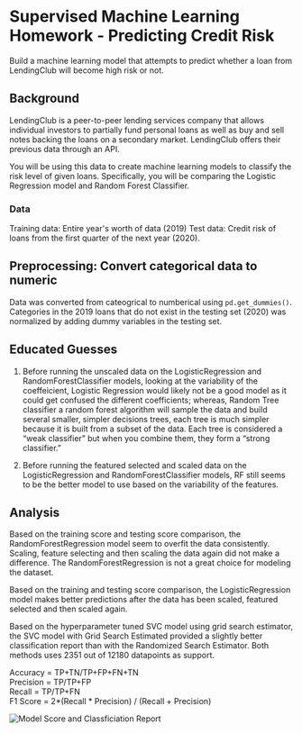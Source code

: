 # Supervised Machine Learning Homework - Predicting Credit Risk

Build a machine learning model that attempts to predict whether a loan from LendingClub will become high risk or not. 

## Background

LendingClub is a peer-to-peer lending services company that allows individual investors to partially fund personal loans as well as buy and sell notes backing the loans on a secondary market. LendingClub offers their previous data through an API.

You will be using this data to create machine learning models to classify the risk level of given loans. Specifically, you will be comparing the Logistic Regression model and Random Forest Classifier.

### Data

Training data: Entire year's worth of data (2019)
Test data: Credit risk of loans from the first quarter of the next year (2020).

## Preprocessing: Convert categorical data to numeric

Data was converted from cateogrical to numberical using `pd.get_dummies()`. Categories in the 2019 loans that do not exist in the testing set (2020) was normalized by adding dummy variables in the testing set.

## Educated Guesses
1) Before running the unscaled data on the LogisticRegression and RandomForestClassifier models, looking at the variability of the coeffeicient, Logistic Regression would likely not be a good model as it could get confused the different coefficients; whereas, Random Tree classifier a random forest algorithm will sample the data and build several smaller, simpler decisions trees, each tree is much simpler because it is built from a subset of the data. Each tree is considered a “weak classifier” but when you combine them, they form a “strong classifier.”

2) Before running the featured selected and scaled data on the LogisticRegression and RandomForestClassifier models, RF still seems to be the better model to use based on the variability of the features. 

## Analysis
Based on the training score and testing score comparison, the RandomForestRegression model seem to overfit the data consistently. Scaling, feature selecting and then scaling the data again did not make a difference. The RandomForestRegression is not a great choice for modeling the dataset.

Based on the training and testing score comparison, the LogisticRegression model makes better predictions after the data has been scaled, featured selected and then scaled again. 

Based on the hyperparameter tuned SVC model using grid search estimator, the SVC model with Grid Search Estimated provided a slightly better classification report than with the Randomized Search Estimator. Both methods uses 2351 out of 12180 datapoints as support.

Accuracy = TP+TN/TP+FP+FN+TN <br>
Precision = TP/TP+FP <br>
Recall = TP/TP+FN<br>
F1 Score = 2*(Recall * Precision) / (Recall + Precision)<br>

![Model Score and Classficiation Report](https://github.com/adriana-icasiano/supervised_machine_learning_challenge/blob/main/Images/model_score.PNG)
